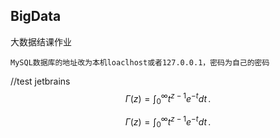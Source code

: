 ## BigData

大数据结课作业

``` python3
MySQL数据库的地址改为本机loaclhost或者127.0.0.1，密码为自己的密码
```

//test jetbrains
$$
 \Gamma(z) = \int_0^\infty t^{z-1}e^{-t}dt\,.
$$

$$
\Gamma(z) = \int_0^\infty t^{z-1}e^{-t}dt\,.
$$